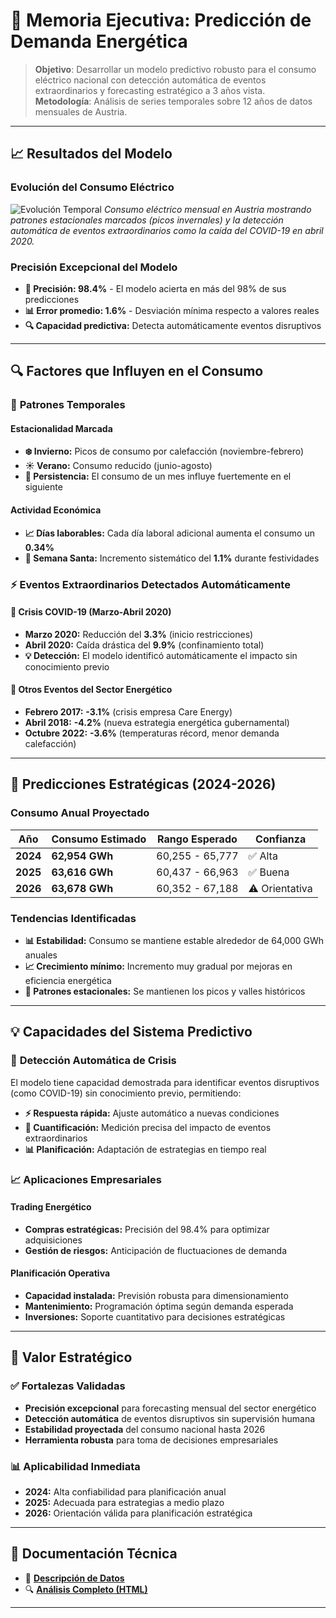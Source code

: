 # 💼 Memoria Ejecutiva: Predicción de Demanda Energética  
> **Objetivo**: Desarrollar un modelo predictivo robusto para el consumo eléctrico nacional con detección automática de eventos extraordinarios y forecasting estratégico a 3 años vista.  
> **Metodología**: Análisis de series temporales sobre 12 años de datos mensuales de Austria.

---

## 📈 Resultados del Modelo

### Evolución del Consumo Eléctrico
![Evolución Temporal](imagen_placeholder)
*Consumo eléctrico mensual en Austria mostrando patrones estacionales marcados (picos invernales) y la detección automática de eventos extraordinarios como la caída del COVID-19 en abril 2020.*

### Precisión Excepcional del Modelo
- **🎯 Precisión: 98.4%** - El modelo acierta en más del 98% de sus predicciones
- **📊 Error promedio: 1.6%** - Desviación mínima respecto a valores reales
- **🔍 Capacidad predictiva:** Detecta automáticamente eventos disruptivos

---

## 🔍 Factores que Influyen en el Consumo

### 📅 **Patrones Temporales**
#### Estacionalidad Marcada
- **❄️ Invierno:** Picos de consumo por calefacción (noviembre-febrero)
- **☀️ Verano:** Consumo reducido (junio-agosto)
- **🔄 Persistencia:** El consumo de un mes influye fuertemente en el siguiente

#### Actividad Económica
- **📈 Días laborables:** Cada día laboral adicional aumenta el consumo un **0.34%**
- **🐣 Semana Santa:** Incremento sistemático del **1.1%** durante festividades

### ⚡ **Eventos Extraordinarios Detectados Automáticamente**

#### 🦠 Crisis COVID-19 (Marzo-Abril 2020)
- **Marzo 2020:** Reducción del **3.3%** (inicio restricciones)
- **Abril 2020:** Caída drástica del **9.9%** (confinamiento total)
- **💡 Detección:** El modelo identificó automáticamente el impacto sin conocimiento previo

#### 🏢 Otros Eventos del Sector Energético
- **Febrero 2017:** **-3.1%** (crisis empresa Care Energy)
- **Abril 2018:** **-4.2%** (nueva estrategia energética gubernamental)
- **Octubre 2022:** **-3.6%** (temperaturas récord, menor demanda calefacción)

---

## 🔮 Predicciones Estratégicas (2024-2026)

### Consumo Anual Proyectado
| Año | Consumo Estimado | Rango Esperado | Confianza |
|-----|-----------------|----------------|-----------|
| **2024** | **62,954 GWh** | 60,255 - 65,777 | ✅ Alta |
| **2025** | **63,616 GWh** | 60,437 - 66,963 | ✅ Buena |
| **2026** | **63,678 GWh** | 60,352 - 67,188 | ⚠️ Orientativa |

### Tendencias Identificadas
- **📊 Estabilidad:** Consumo se mantiene estable alrededor de 64,000 GWh anuales
- **📈 Crecimiento mínimo:** Incremento muy gradual por mejoras en eficiencia energética
- **🔄 Patrones estacionales:** Se mantienen los picos y valles históricos

---

## 💡 Capacidades del Sistema Predictivo

### 🚨 **Detección Automática de Crisis**
El modelo tiene capacidad demostrada para identificar eventos disruptivos (como COVID-19) sin conocimiento previo, permitiendo:
- **⚡ Respuesta rápida:** Ajuste automático a nuevas condiciones
- **🎯 Cuantificación:** Medición precisa del impacto de eventos extraordinarios
- **📊 Planificación:** Adaptación de estrategias en tiempo real

### 📈 **Aplicaciones Empresariales**
#### Trading Energético
- **Compras estratégicas:** Precisión del 98.4% para optimizar adquisiciones
- **Gestión de riesgos:** Anticipación de fluctuaciones de demanda

#### Planificación Operativa  
- **Capacidad instalada:** Previsión robusta para dimensionamiento
- **Mantenimiento:** Programación óptima según demanda esperada
- **Inversiones:** Soporte cuantitativo para decisiones estratégicas

---

## 🎯 Valor Estratégico

### ✅ **Fortalezas Validadas**
- **Precisión excepcional** para forecasting mensual del sector energético
- **Detección automática** de eventos disruptivos sin supervisión humana  
- **Estabilidad proyectada** del consumo nacional hasta 2026
- **Herramienta robusta** para toma de decisiones empresariales

### 📊 **Aplicabilidad Inmediata**
- **2024:** Alta confiabilidad para planificación anual
- **2025:** Adecuada para estrategias a medio plazo  
- **2026:** Orientación válida para planificación estratégica

---

## 📂 Documentación Técnica
- 💾 **[Descripción de Datos](../data/README.md)**
- 🔍 **[Análisis Completo (HTML)](../code/analisis_arima.html)**  

---
